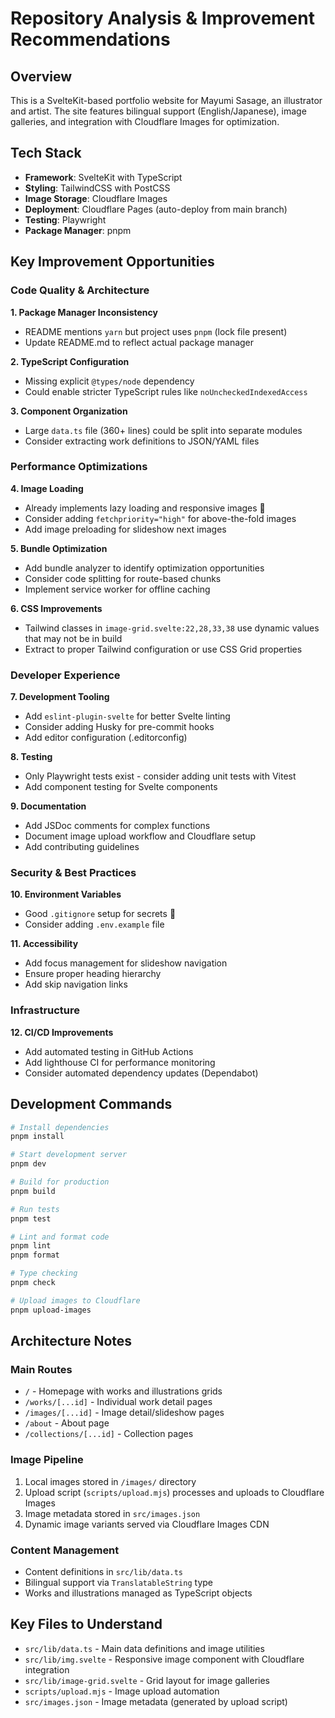 # Repository Analysis & Improvement Recommendations

## Overview
This is a SvelteKit-based portfolio website for Mayumi Sasage, an illustrator and artist. The site features bilingual support (English/Japanese), image galleries, and integration with Cloudflare Images for optimization.

## Tech Stack
- **Framework**: SvelteKit with TypeScript
- **Styling**: TailwindCSS with PostCSS
- **Image Storage**: Cloudflare Images
- **Deployment**: Cloudflare Pages (auto-deploy from main branch)
- **Testing**: Playwright
- **Package Manager**: pnpm

## Key Improvement Opportunities

### Code Quality & Architecture

**1. Package Manager Inconsistency**
- README mentions `yarn` but project uses `pnpm` (lock file present)
- Update README.md to reflect actual package manager

**2. TypeScript Configuration**
- Missing explicit `@types/node` dependency
- Could enable stricter TypeScript rules like `noUncheckedIndexedAccess`

**3. Component Organization**
- Large `data.ts` file (360+ lines) could be split into separate modules
- Consider extracting work definitions to JSON/YAML files

### Performance Optimizations

**4. Image Loading**
- Already implements lazy loading and responsive images 
- Consider adding `fetchpriority="high"` for above-the-fold images
- Add image preloading for slideshow next images

**5. Bundle Optimization**
- Add bundle analyzer to identify optimization opportunities
- Consider code splitting for route-based chunks
- Implement service worker for offline caching

**6. CSS Improvements**
- Tailwind classes in `image-grid.svelte:22,28,33,38` use dynamic values that may not be in build
- Extract to proper Tailwind configuration or use CSS Grid properties

### Developer Experience

**7. Development Tooling**
- Add `eslint-plugin-svelte` for better Svelte linting
- Consider adding Husky for pre-commit hooks
- Add editor configuration (.editorconfig)

**8. Testing**
- Only Playwright tests exist - consider adding unit tests with Vitest
- Add component testing for Svelte components

**9. Documentation**
- Add JSDoc comments for complex functions
- Document image upload workflow and Cloudflare setup
- Add contributing guidelines

### Security & Best Practices

**10. Environment Variables**
- Good `.gitignore` setup for secrets 
- Consider adding `.env.example` file

**11. Accessibility**
- Add focus management for slideshow navigation
- Ensure proper heading hierarchy
- Add skip navigation links

### Infrastructure

**12. CI/CD Improvements**
- Add automated testing in GitHub Actions
- Add lighthouse CI for performance monitoring
- Consider automated dependency updates (Dependabot)

## Development Commands

```bash
# Install dependencies
pnpm install

# Start development server
pnpm dev

# Build for production
pnpm build

# Run tests
pnpm test

# Lint and format code
pnpm lint
pnpm format

# Type checking
pnpm check

# Upload images to Cloudflare
pnpm upload-images
```

## Architecture Notes

### Main Routes
- `/` - Homepage with works and illustrations grids
- `/works/[...id]` - Individual work detail pages  
- `/images/[...id]` - Image detail/slideshow pages
- `/about` - About page
- `/collections/[...id]` - Collection pages

### Image Pipeline
1. Local images stored in `/images/` directory
2. Upload script (`scripts/upload.mjs`) processes and uploads to Cloudflare Images
3. Image metadata stored in `src/images.json`
4. Dynamic image variants served via Cloudflare Images CDN

### Content Management
- Content definitions in `src/lib/data.ts`
- Bilingual support via `TranslatableString` type
- Works and illustrations managed as TypeScript objects

## Key Files to Understand

- `src/lib/data.ts` - Main data definitions and image utilities
- `src/lib/img.svelte` - Responsive image component with Cloudflare integration
- `src/lib/image-grid.svelte` - Grid layout for image galleries
- `scripts/upload.mjs` - Image upload automation
- `src/images.json` - Image metadata (generated by upload script)